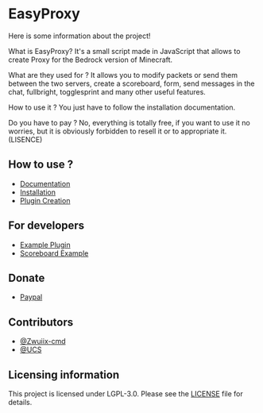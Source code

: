 # EasyProxy

Here is some information about the project!

What is EasyProxy?
It's a small script made in JavaScript that allows to create Proxy for the Bedrock version of Minecraft.

What are they used for ?
It allows you to modify packets or send them between the two servers, create a scoreboard, form, send messages in the chat, fullbright, togglesprint and many other useful features.

How to use it ?
You just have to follow the installation documentation.

Do you have to pay ?
No, everything is totally free, if you want to use it no worries, but it is obviously forbidden to resell it or to appropriate it. (LISENCE)


## How to use ?
- [Documentation](https://github.com/Zwuiix-cmd/EasyProxy/help/DOCS.MD)
- [Installation](https://github.com/Zwuiix-cmd/EasyProxy/help/INSTALL.MD)
- [Plugin Creation](https://github.com/Zwuiix-cmd/EasyProxy/help/PLUGIN.MD)

## For developers
- [Example Plugin](https://github.com/Zwuiix-cmd/EasyProxy/help/for-dev/Example-Plugin.MD)
- [Scoreboard Example](https://github.com/Zwuiix-cmd/EasyProxy/help/for-dev/ScoreboardExample.MD)

## Donate
- [Paypal](https://paypal.me/EasyProxy)

## Contributors
- [@Zwuiix-cmd](https://github.com/Zwuiix-cmd)
- [@UCS](https://github.com/UnNyanCat)

## Licensing information
This project is licensed under LGPL-3.0. Please see the [LICENSE](/LICENSE) file for details.
